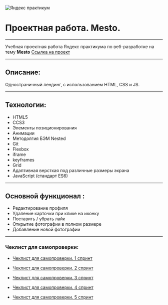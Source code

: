 ![Яндекс практикум](https://m.seonews.ru/upload/iblock/f73/f73322ed95450f64df7156706fc01091.jpg)
# Проектная работа. Mesto.
____

Учебная проектная работа Яндекс практикума по веб-разработке на тему **Mesto**
[Ссылка на проект](https://angels132.github.io/mesto/)
___
## Описание:

Одностраничный лендинг, с использованием HTML, CSS и JS.

___
## Технологии:

+ HTML5
+ CCS3
+ Элементы позиционирования
+ Анимации
+ Методолгия БЭМ Nested
+ Git
+ Flexbox
+ iframe
+ keyframes
+ Grid
+ Адаптивная версткая под различные размеры экрана
+ JavaScript (стандарт ES6)
    
____
## Основной функционал :

+ Редактирование профиля
+ Удаление карточки при клике на иконку
+ Поставить / убрать лайк
+ Открытие фотографии в полном размере
+ Добавление новой фотографии 

____
### Чеклист для самопроверки:

+ [Чеклист для самопроверки. 1 спринт](https://code.s3.yandex.net/web-developer/checklists-pdf/new-program/checklist-1.pdf)

+ [Чеклист для самопроверки. 2 спринт](https://code.s3.yandex.net/web-developer/checklists-pdf/new-program/checklist-2.pdf)

+ [Чеклист для самопроверки. 3 спринт](https://code.s3.yandex.net/web-developer/checklists-pdf/new-program/checklist-3.pdf)

+ [Чеклист для самопроверки. 4 спринт](https://code.s3.yandex.net/web-developer/checklists-pdf/new-program/checklist-4.pdf)

+ [Чеклист для самопроверки. 5 спринт](https://code.s3.yandex.net/web-developer/checklists-pdf/new-program/checklist-5.pdf)
